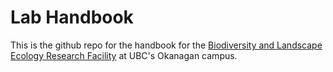 # Lab Handbook

This is the github repo for the handbook for the [Biodiversity and Landscape Ecology Research Facility](https://jasonpither.weebly.com) at UBC's Okanagan campus.
